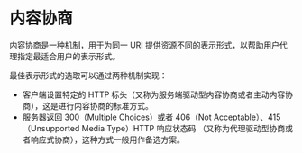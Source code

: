 # 内容协商

内容协商是一种机制，用于为同一 URI 提供资源不同的表示形式，以帮助用户代理指定最适合用户的表示形式。

最佳表示形式的选取可以通过两种机制实现：

- 客户端设置特定的 HTTP 标头（又称为服务端驱动型内容协商或者主动内容协商），这是进行内容协商的标准方式。
- 服务器返回 300（Multiple Choices）或者 406（Not Acceptable）、415（Unsupported Media Type）HTTP 响应状态码 （又称为代理驱动型协商或者响应式协商），这种方式一般用作备选方案。
